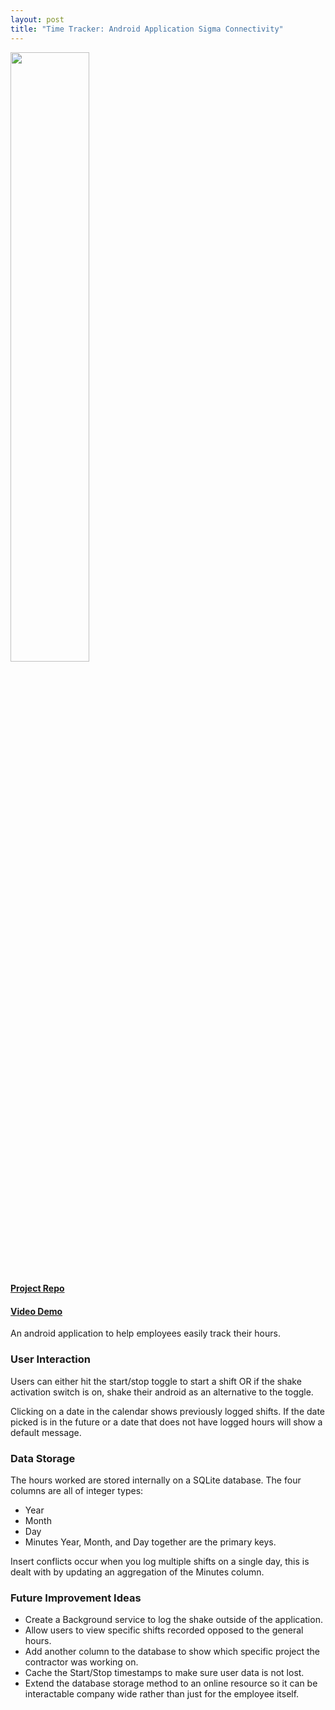```yaml
---
layout: post
title: "Time Tracker: Android Application Sigma Connectivity"
---
```


<img src="{{ site.url }}/assets/Files/TimeTracker/TimeTrackerScreenCapture.png" height = "50%"/>

<br/>

#### [Project Repo](https://github.com/athom031/Time_Tracker)
#### [Video Demo](https://youtu.be/qMrPhE7Ob-g)

An android application to help employees easily track their hours. 

### User Interaction

Users can either hit the start/stop toggle to start a shift OR if the shake activation switch is on, shake their android as an alternative to the toggle. 

Clicking on a date in the calendar shows previously logged shifts. If the date picked is in the future or a date that does not have logged hours will show a default message.

### Data Storage

The hours worked are stored internally on a SQLite database. The four columns are all of integer types: 
* Year
* Month
* Day
* Minutes
Year, Month, and Day together are the primary keys. 

Insert conflicts occur when you log multiple shifts on a single day, this is dealt with by updating an aggregation of the Minutes column.

### Future Improvement Ideas
* Create a Background service to log the shake outside of the application.
* Allow users to view specific shifts recorded opposed to the general hours.
* Add another column to the database to show which specific project the contractor was working on.
* Cache the Start/Stop timestamps to make sure user data is not lost.
* Extend the database storage method to an online resource so it can be interactable company wide rather than just for the employee itself.